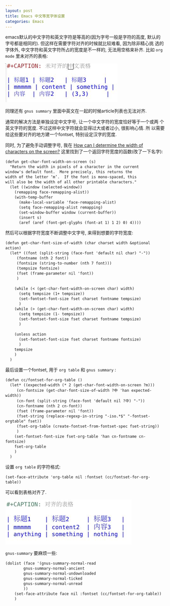 ```yaml
---
layout: post
title: Emacs 中文等宽字体设置
categories: Emacs
---
```


emacs默认的中文字符和英文字符是等高的(因为字号一般是字符的高度, 默认的
字号都是相同的). 但这样在需要字符对齐的时候就比较难看, 因为除非精心挑
选的字体外, 中文字符和英文字符所占的宽度是不一样的, 无法用空格来补齐.
比如 `org mode` 里未对齐的表格:

![img](/pics/20190324_220143.jpg) 

同理还有 `gnus summary` 里面中英文在一起的时候article列表也无法对齐.

通常的解决方法是单独设定中文字号, 让一个中文字符的宽度恰好等于一个或两
个英文字符的宽度. 不过这样中文字符就会显得过大或者过小, 很影响心情. 所
以需要给这些要对齐的地方建一个fontset, 特别设定汉字的宽度.

同时, 为了避免手动调整字号, 我在
[How can I determine the width of characters on the screen?](https://emacs.stackexchange.com/questions/5495/how-can-i-determine-the-width-of-characters-on-the-screen)
这里找到了一个返回字符宽度的函数(改了一下名字):

``` elisp
(defun get-char-font-width-on-screen (s) 
  "Return the width in pixels of a character in the current
window's default font.  More precisely, this returns the
width of the letter ‘m’.  If the font is mono-spaced, this
will also be the width of all other printable characters."
  (let ((window (selected-window))
	(remapping face-remapping-alist))
    (with-temp-buffer
      (make-local-variable 'face-remapping-alist)
      (setq face-remapping-alist remapping)
      (set-window-buffer window (current-buffer))
      (insert s)
      (aref (aref (font-get-glyphs (font-at 1) 1 2) 0) 4))))
```

然后可以根据字符宽度不断调整中文字号, 来得到想要的字符宽度:

``` elisp
(defun get-char-font-size-of-width (char charset width &optional action)
  (let* ((font (split-string (face-font 'default nil char) "-"))
	 (fontname (nth 2 font))
	 (fontsize (string-to-number (nth 7 font)))
	 (tempsize fontsize)
	 (fset (frame-parameter nil 'font))
	 )

    (while (< (get-char-font-width-on-screen char) width)
      (setq tempsize (1+ tempsize))
      (set-fontset-font-size fset charset fontname tempsize)
      )
    (while (> (get-char-font-width-on-screen char) width)
      (setq tempsize (1- tempsize))
      (set-fontset-font-size fset charset fontname tempsize)
      )

    (unless action
      (set-fontset-font-size fset charset fontname fontsize)
      )
    tempsize
    )
  )
```

最后设置一个fontset, 用于 `org table` 和 `gnus summary` :

``` elisp
(defun cc/fontset-for-org-table ()
  (let* ((expected-width (* 2 (get-char-font-width-on-screen ?m)))
	 (cn-fontsize (get-char-font-size-of-width ?中 'han expected-width))
	 (cn-font (split-string (face-font 'default nil ?中) "-"))
	 (cn-fontname (nth 2 cn-font))
	 (fset (frame-parameter nil 'font))
	 (fset-string (replace-regexp-in-string "-iso.*$" "-fontset-orgtable" fset))
	 (fset-org-table (create-fontset-from-fontset-spec fset-string))
	 )
    (set-fontset-font-size fset-org-table 'han cn-fontname cn-fontsize)
    fset-org-table
    )
  )
```

设置 `org table` 的字符格式:

    (set-face-attribute 'org-table nil :fontset (cc/fontset-for-org-table))

可以看到表格对齐了.

![img](/pics/20190324_232339.jpg)

`gnus-summary` 要麻烦一些:

``` elisp
(dolist (face '(gnus-summary-normal-read
		gnus-summary-normal-ancient
		gnus-summary-normal-undownloaded
		gnus-summary-normal-ticked
		gnus-summary-normal-unread
		))
	(set-face-attribute face nil :fontset (cc/fontset-for-org-table))
	)
```

